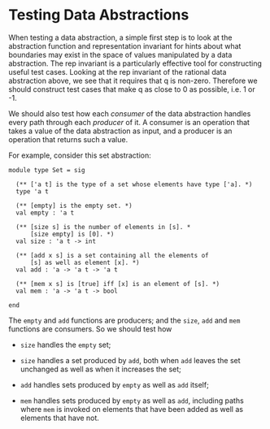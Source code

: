 # Testing Data Abstractions

When testing a data abstraction, a simple first step is to look at the
abstraction function and representation invariant for hints about what
boundaries may exist in the space of values manipulated by a data
abstraction. The rep invariant is a particularly effective tool for
constructing useful test cases. Looking at the rep invariant of the
rational data abstraction above, we see that it requires that q is
non-zero. Therefore we should construct test cases that make q as close
to 0 as possible, i.e. 1 or -1.

We should also test how each *consumer* of the data abstraction handles
every path through each *producer* of it.  A consumer is an operation
that takes a value of the data abstraction as input, and a producer is
an operation that returns such a value.  

For example, consider this set abstraction:
```
module type Set = sig

  (** ['a t] is the type of a set whose elements have type ['a]. *)
  type 'a t

  (** [empty] is the empty set. *)
  val empty : 'a t

  (** [size s] is the number of elements in [s]. *
      [size empty] is [0]. *)
  val size : 'a t -> int

  (** [add x s] is a set containing all the elements of
      [s] as well as element [x]. *)
  val add : 'a -> 'a t -> 'a t

  (** [mem x s] is [true] iff [x] is an element of [s]. *)
  val mem : 'a -> 'a t -> bool

end
```

The `empty` and `add` functions are producers; and the `size`, `add`
and `mem` functions are consumers.  So we should test how 

* `size` handles the `empty` set;

* `size` handles a set produced by `add`, both when `add` leaves the
set unchanged as well as when it increases the set;

* `add` handles sets produced by `empty` as well as `add` itself;

* `mem` handles sets produced by `empty` as well as `add`, including
paths where `mem` is invoked on elements that have been added as
well as elements that have not.
